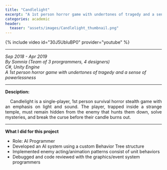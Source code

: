 ```yaml
---
title: "Candlelight"
excerpt: "A 1st person horror game with undertones of tragedy and a sense of powerlessness"
categories: academic
header:
  teaser: "assets/images/Candlelight_thumbnail.png"
---
```


{% include video id="30J5UbIuBP0" provider="youtube" %}

---
*Sep 2018 - Apr 2019*  
*By Somnia (Team of 3 prorgrammers, 4 designers)*  
*C#, Unity Engine*  
*A 1st person horror game with undertones of tragedy and a sense of powerlessness*  

---
**Desciption:**  
<div style="text-align: justify" markdown="1">
&nbsp;&nbsp;&nbsp;&nbsp;Candlelight is a single-player, 1st person survival horror stealth game with an emphasis on light and sound. The player, trapped inside a strange temple, must remain hidden from the enemy that hunts them down, solve mysteries, and break the curse before their candle burns out.
</div>

---
**What I did for this project**  
  * Role: AI Programmer  
  * Developed an AI system using a custom Behavior Tree structure
  * Implemented enemy acting/animation patterns consist of unit behaviors
  * Debugged and code reviewed with the graphics/event system programmers
  
